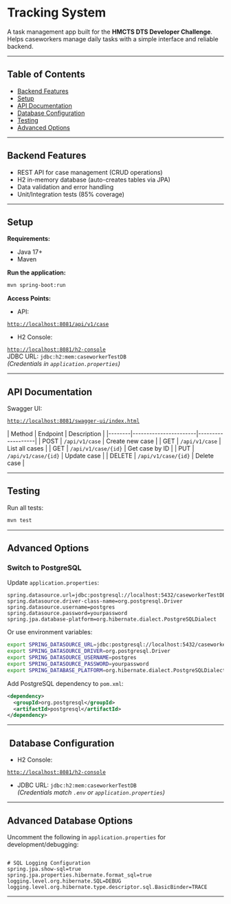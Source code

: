  # Tracking System

A task management app built for the **HMCTS DTS Developer Challenge**. Helps caseworkers manage daily tasks with a simple interface and reliable backend.

---

## Table of Contents

- [Backend Features](#backend-features)
- [Setup](#setup)
- [API Documentation](#api-documentation)
- [Database Configuration](#database-configuration)
- [Testing](#testing)
- [Advanced Options](#advanced-options)

---

## Backend Features

- REST API for case management (CRUD operations)
- H2 in-memory database (auto-creates tables via JPA)
- Data validation and error handling
- Unit/Integration tests (85% coverage)

---

## Setup

**Requirements:**

- Java 17+
- Maven

**Run the application:**

```bash
mvn spring-boot:run
```

**Access Points:**

- API:

[`http://localhost:8081/api/v1/case`](http://localhost:8081/api/v1/case)
- H2 Console:

[`http://localhost:8081/h2-console`](http://localhost:8081/h2-console)  
JDBC URL: `jdbc:h2:mem:caseworkerTestDB`  
*(Credentials in `application.properties`)*

---

## API Documentation

Swagger UI:

[`http://localhost:8081/swagger-ui/index.html`](http://localhost:8081/swagger-ui/index.html)

| Method \| Endpoint \| Description \|
|--------\|-----------------------\|-------------------\|
| POST   \| `/api/v1/case`        \| Create new case   \|
| GET    \| `/api/v1/case`        \| List all cases    \|
| GET    \| `/api/v1/case/{id}`   \| Get case by ID    \|
| PUT    \| `/api/v1/case/{id}`   \| Update case       \|
| DELETE \| `/api/v1/case/{id}`   \| Delete case       \|

---

## Testing

Run all tests:

```bash
mvn test
```

---

## Advanced Options

###  Switch to PostgreSQL

Update `application.properties`:

```properties
spring.datasource.url=jdbc:postgresql://localhost:5432/caseworkerTestDB
spring.datasource.driver-class-name=org.postgresql.Driver
spring.datasource.username=postgres
spring.datasource.password=yourpassword
spring.jpa.database-platform=org.hibernate.dialect.PostgreSQLDialect
```

Or use environment variables:

```bash
export SPRING_DATASOURCE_URL=jdbc:postgresql://localhost:5432/caseworkerTestDB
export SPRING_DATASOURCE_DRIVER=org.postgresql.Driver
export SPRING_DATASOURCE_USERNAME=postgres
export SPRING_DATASOURCE_PASSWORD=yourpassword
export SPRING_DATABASE_PLATFORM=org.hibernate.dialect.PostgreSQLDialect
```

Add PostgreSQL dependency to `pom.xml`:

```xml
<dependency>
  <groupId>org.postgresql</groupId>
  <artifactId>postgresql</artifactId>
</dependency>
```

---

## ️ Database Configuration

- H2 Console:

[`http://localhost:8081/h2-console`](http://localhost:8081/h2-console)
- JDBC URL: `jdbc:h2:mem:caseworkerTestDB`  
  *(Credentials match `.env` or `application.properties`)*

---

## Advanced Database Options

Uncomment the following in `application.properties` for development/debugging:

```properties

# SQL Logging Configuration
spring.jpa.show-sql=true
spring.jpa.properties.hibernate.format_sql=true
logging.level.org.hibernate.SQL=DEBUG
logging.level.org.hibernate.type.descriptor.sql.BasicBinder=TRACE
```

---
